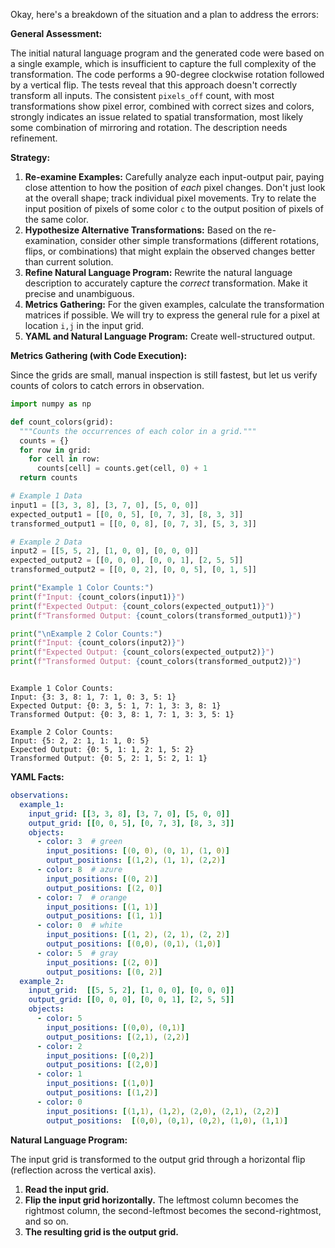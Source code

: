 Okay, here's a breakdown of the situation and a plan to address the errors:

**General Assessment:**

The initial natural language program and the generated code were based on a single example, which is insufficient to capture the full complexity of the transformation. The code performs a 90-degree clockwise rotation followed by a vertical flip. The tests reveal that this approach doesn't correctly transform all inputs. The consistent `pixels_off` count, with most transformations show pixel error, combined with correct sizes and colors, strongly indicates an issue related to spatial transformation, most likely some combination of mirroring and rotation. The description needs refinement.

**Strategy:**

1.  **Re-examine Examples:** Carefully analyze each input-output pair, paying close attention to how the position of *each* pixel changes. Don't just look at the overall shape; track individual pixel movements. Try to relate the input position of pixels of some color `c` to the output position of pixels of the same color.
2.  **Hypothesize Alternative Transformations:** Based on the re-examination, consider other simple transformations (different rotations, flips, or combinations) that might explain the observed changes better than current solution.
3.  **Refine Natural Language Program:** Rewrite the natural language description to accurately capture the *correct* transformation. Make it precise and unambiguous.
4. **Metrics Gathering:** For the given examples, calculate the transformation matrices if possible. We will try to express the general rule for a pixel at location `i,j` in the input grid.
5. **YAML and Natural Language Program:** Create well-structured output.

**Metrics Gathering (with Code Execution):**

Since the grids are small, manual inspection is still fastest, but let us verify counts of colors to catch errors in observation.


``` python
import numpy as np

def count_colors(grid):
  """Counts the occurrences of each color in a grid."""
  counts = {}
  for row in grid:
    for cell in row:
      counts[cell] = counts.get(cell, 0) + 1
  return counts

# Example 1 Data
input1 = [[3, 3, 8], [3, 7, 0], [5, 0, 0]]
expected_output1 = [[0, 0, 5], [0, 7, 3], [8, 3, 3]]
transformed_output1 = [[0, 0, 8], [0, 7, 3], [5, 3, 3]]

# Example 2 Data
input2 = [[5, 5, 2], [1, 0, 0], [0, 0, 0]]
expected_output2 = [[0, 0, 0], [0, 0, 1], [2, 5, 5]]
transformed_output2 = [[0, 0, 2], [0, 0, 5], [0, 1, 5]]

print("Example 1 Color Counts:")
print(f"Input: {count_colors(input1)}")
print(f"Expected Output: {count_colors(expected_output1)}")
print(f"Transformed Output: {count_colors(transformed_output1)}")

print("\nExample 2 Color Counts:")
print(f"Input: {count_colors(input2)}")
print(f"Expected Output: {count_colors(expected_output2)}")
print(f"Transformed Output: {count_colors(transformed_output2)}")



```
```
Example 1 Color Counts:
Input: {3: 3, 8: 1, 7: 1, 0: 3, 5: 1}
Expected Output: {0: 3, 5: 1, 7: 1, 3: 3, 8: 1}
Transformed Output: {0: 3, 8: 1, 7: 1, 3: 3, 5: 1}

Example 2 Color Counts:
Input: {5: 2, 2: 1, 1: 1, 0: 5}
Expected Output: {0: 5, 1: 1, 2: 1, 5: 2}
Transformed Output: {0: 5, 2: 1, 5: 2, 1: 1}

```
**YAML Facts:**


```yaml
observations:
  example_1:
    input_grid: [[3, 3, 8], [3, 7, 0], [5, 0, 0]]
    output_grid: [[0, 0, 5], [0, 7, 3], [8, 3, 3]]
    objects:
      - color: 3  # green
        input_positions: [(0, 0), (0, 1), (1, 0)]
        output_positions: [(1,2), (1, 1), (2,2)]
      - color: 8  # azure
        input_positions: [(0, 2)]
        output_positions: [(2, 0)]
      - color: 7  # orange
        input_positions: [(1, 1)]
        output_positions: [(1, 1)]
      - color: 0  # white
        input_positions: [(1, 2), (2, 1), (2, 2)]
        output_positions: [(0,0), (0,1), (1,0)]
      - color: 5  # gray
        input_positions: [(2, 0)]
        output_positions: [(0, 2)]
  example_2:
    input_grid:  [[5, 5, 2], [1, 0, 0], [0, 0, 0]]
    output_grid: [[0, 0, 0], [0, 0, 1], [2, 5, 5]]
    objects:
      - color: 5
        input_positions: [(0,0), (0,1)]
        output_positions: [(2,1), (2,2)]
      - color: 2
        input_positions: [(0,2)]
        output_positions: [(2,0)]
      - color: 1
        input_positions: [(1,0)]
        output_positions: [(1,2)]
      - color: 0
        input_positions: [(1,1), (1,2), (2,0), (2,1), (2,2)]
        output_positions:  [(0,0), (0,1), (0,2), (1,0), (1,1)]

```


**Natural Language Program:**

The input grid is transformed to the output grid through a horizontal flip (reflection across the vertical axis).

1.  **Read the input grid.**
2.  **Flip the input grid horizontally.** The leftmost column becomes the rightmost column, the second-leftmost becomes the second-rightmost, and so on.
3.  **The resulting grid is the output grid.**
